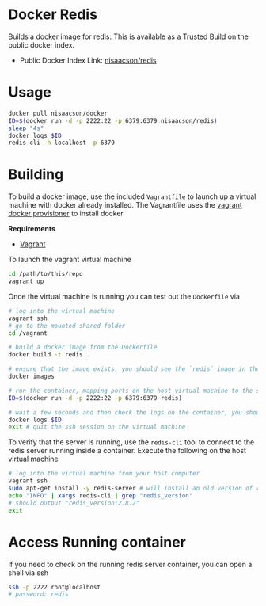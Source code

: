 Docker Redis
===========

Builds a docker image for redis. This is available as a [Trusted Build](http://blog.docker.io/2013/11/introducing-trusted-builds/) on the public docker index.

* Public Docker Index Link: [nisaacson/redis](https://index.docker.io/u/nisaacson/redis/)

# Usage

```bash
docker pull nisaacson/docker
ID=$(docker run -d -p 2222:22 -p 6379:6379 nisaacson/redis)
sleep "4s"
docker logs $ID
redis-cli -h localhost -p 6379
```

# Building


To build a docker image, use the included `Vagrantfile` to launch up a virtual machine with docker already installed. The Vagrantfile uses the [vagrant docker provisioner](http://docs.vagrantup.com/v2/provisioning/docker.html) to install docker

**Requirements**

* [Vagrant](http://www.vagrantup.com/)

To launch the vagrant virtual machine

```bash
cd /path/to/this/repo
vagrant up
```

Once the virtual machine is running you can test out the `Dockerfile` via

```bash
# log into the virtual machine
vagrant ssh
# go to the mounted shared folder
cd /vagrant

# build a docker image from the Dockerfile
docker build -t redis .

# ensure that the image exists, you should see the `redis` image in the list output
docker images

# run the container, mapping ports on the host virtual machine to the same ports inside the container
ID=$(docker run -d -p 2222:22 -p 6379:6379 redis)

# wait a few seconds and then check the logs on the container, you should see the output from redis starting up.
docker logs $ID
exit # quit the ssh session on the virtual machine
```

To verify that the server is running, use the `redis-cli` tool to connect to the redis server running inside a container. Execute the following on the host virtual machine

```bash
# log into the virtual machine from your host computer
vagrant ssh
sudo apt-get install -y redis-server # will install an old version of redis such as 2.2.2
echo "INFO" | xargs redis-cli | grep "redis_version"
# should output "redis_version:2.8.2"
exit
```


# Access Running container

If you need to check on the running redis server container, you can open a shell via ssh

```bash
ssh -p 2222 root@localhost
# password: redis
```
